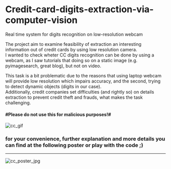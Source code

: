 # Credit-card-digits-extraction-via-computer-vision
Real time system for digits recognition on low-resolution webcam

The project aim to examine feasibility of extraction an interesting information out of credit cards by using low resolution camera.<br>
I wanted to check wheter CC digits recognition can be done by using a webcam, as I saw tutorials that doing so on a static image (e.g. pyimagesearch, great blog), but not on video.


This task is a bit problematic due to the reasons that using laptop webcam will provide low resolution which impairs accuracy, and the second, trying to detect dynamic objects (digits in our case).<br/>
Additionally, credit companies set difficulties (and rightly so) on details extraction to prevent credit theft and frauds, what makes the task challenging.<br/>
#### #Please do not use this for malicious purposes!#

![cc_gif](https://user-images.githubusercontent.com/44063183/71322138-ce392000-24cc-11ea-9ee7-c4a627405fe9.gif)

### for your convenience, further explanation and more details you can find at the following poster or play with the code ;) 
_________________________________________________________________________________________________


![cc_poster_jpg](https://user-images.githubusercontent.com/44063183/71322660-e6ac3900-24d2-11ea-855c-ab9363d85010.jpg)
